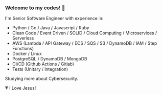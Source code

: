 ### Welcome to my codes! 👋

I'm Senior Software Engineer with experience in:
- Python / Go / Java / Javascript / Ruby
- Clean Code / Event Driven / SOLID / Cloud Computing / Microservices / Serverless
- AWS (Lambda / API Gateway / ECS / SQS / S3 / DynamoDB / IAM / Step Functions)
- Docker / Linux
- PostgreSQL / DynamoDB / MongoDB
- CI/CD (Github Actions / Gitlab)
- Tests (Unitary / Integration)

Studying more about Cybersecurity.

:heartpulse: I Love Jesus!
